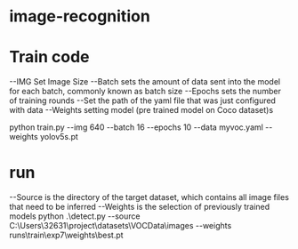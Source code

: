 # image-recognition

# Train code
  --IMG Set Image Size
  --Batch sets the amount of data sent into the model for each batch, commonly known as batch size
  --Epochs sets the number of training rounds
  --Set the path of the yaml file that was just configured with data
  --Weights setting model (pre trained model on Coco dataset)s
  
  python train.py --img 640 --batch 16 --epochs 10 --data myvoc.yaml --weights yolov5s.pt
  
# run 
  --Source is the directory of the target dataset, which contains all image files that need to be inferred
  --Weights is the selection of previously trained models
  python .\detect.py --source C:\Users\32631\project\datasets\VOCData\images --weights runs\train\exp7\weights\best.pt
